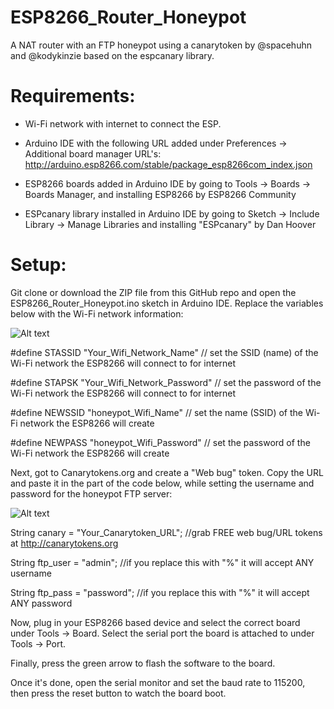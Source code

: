 # ESP8266_Router_Honeypot
A NAT router with an FTP honeypot using a canarytoken by @spacehuhn and @kodykinzie based on the espcanary library.

<h1>Requirements:</h1>

* Wi-Fi network with internet to connect the ESP.

* Arduino IDE with the following URL added under Preferences -> Additional board manager URL's: http://arduino.esp8266.com/stable/package_esp8266com_index.json

* ESP8266 boards added in Arduino IDE by going to Tools -> Boards -> Boards Manager, and installing ESP8266 by ESP8266 Community

* ESPcanary library installed in Arduino IDE by going to Sketch -> Include Library -> Manage Libraries and installing "ESPcanary" by Dan Hoover



<h1>Setup:</h1>


Git clone or download the ZIP file from this GitHub repo and open the ESP8266_Router_Honeypot.ino sketch in Arduino IDE.
Replace the variables below with the Wi-Fi network information:

![Alt text](https://i.imgur.com/JIVvYhe.png "Update these")

#define STASSID "Your_Wifi_Network_Name" // set the SSID (name) of the Wi-Fi network the ESP8266 will connect to for internet

#define STAPSK  "Your_Wifi_Network_Password" // set the password of the Wi-Fi network the ESP8266 will connect to for internet

#define NEWSSID  "honeypot_Wifi_Name" // set the name (SSID) of the Wi-Fi network the ESP8266 will create

#define NEWPASS  "honeypot_Wifi_Password" // set the password of the Wi-Fi network the ESP8266 will create


Next, got to Canarytokens.org and create a "Web bug" token. Copy the URL and paste it in the part of the code below, while setting the username and password for the honeypot FTP server:

![Alt text](https://i.imgur.com/UY83p5k.png "Update these too")

String canary = "Your_Canarytoken_URL";  //grab FREE web bug/URL tokens at http://canarytokens.org

String ftp_user = "admin";    //if you replace this with "%" it will accept ANY username

String ftp_pass = "password"; //if you replace this with "%" it will accept ANY password


Now, plug in your ESP8266 based device and select the correct board under Tools -> Board. Select the serial port the board is attached to under Tools -> Port.

Finally, press the green arrow to flash the software to the board.

Once it's done, open the serial monitor and set the baud rate to 115200, then press the reset button to watch the board boot. 
                              
   

